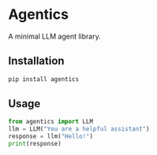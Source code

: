 # Agentics

A minimal LLM agent library.

## Installation

```bash
pip install agentics
```

## Usage

```python
from agentics import LLM
llm = LLM("You are a helpful assistant")
response = llm("Hello!")
print(response)
```
